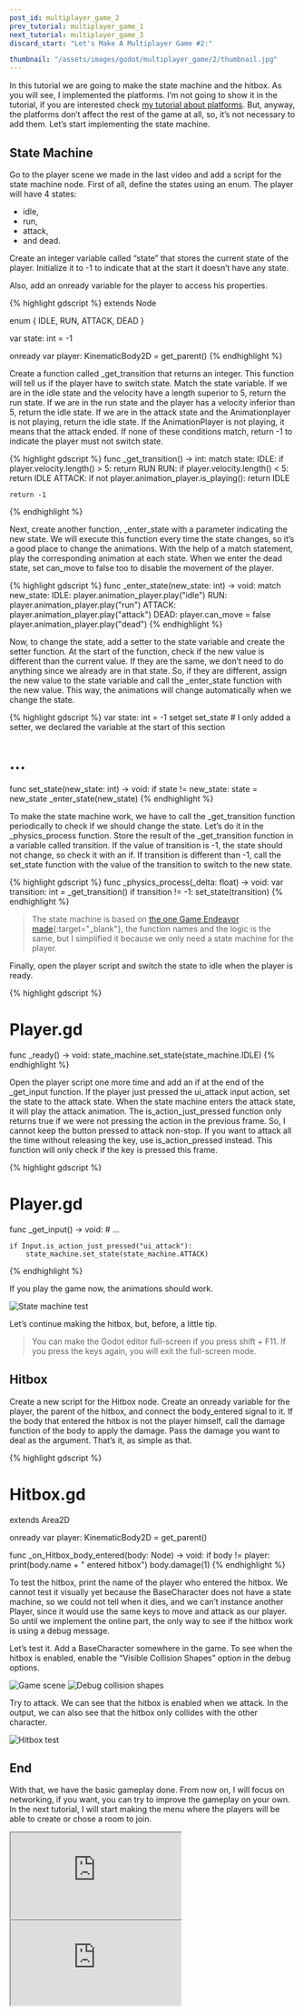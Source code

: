 ```yaml
---
post_id: multiplayer_game_2
prev_tutorial: multiplayer_game_1
next_tutorial: multiplayer_game_3
discard_start: "Let's Make A Multiplayer Game #2:"

thumbnail: "/assets/images/godot/multiplayer_game/2/thumbnail.jpg"
---
```


In this tutorial we are going to make the state machine and the hitbox. As you will see, I implemented the platforms. I’m not going to show it in the tutorial, if you are interested check [my tutorial about platforms](https://mateusai.github.io/godot/2022/06/03/how-to-make-platforms.html). But, anyway, the platforms don’t affect the rest of the game at all, so, it’s not necessary to add them. Let’s start implementing the state machine.

<!--more-->

## State Machine

Go to the player scene we made in the last video and add a script for the state machine node. First of all, define the states using an enum. The player will have 4 states:
* idle,
* run,
* attack,
* and dead.

Create an integer variable called “state” that stores the current state of the player. Initialize it to -1 to indicate that at the start it doesn’t have any state.

Also, add an onready variable for the player to access his properties.

{% highlight gdscript %}
extends Node

enum {
    IDLE,
    RUN,
    ATTACK,
    DEAD
}

var state: int = -1

onready var player: KinematicBody2D = get_parent()
{% endhighlight %}

Create a function called _get_transition that returns an integer. This function will tell us if the player have to switch state. Match the state variable. If we are in the idle state and the velocity have a length superior to 5, return the run state. If we are in the run state and the player has a velocity inferior than 5, return the idle state. If we are in the attack state and the Animationplayer is not playing, return the idle state. If the AnimationPlayer is not playing, it means that the attack ended. If none of these conditions match, return -1 to indicate the player must not switch state.

{% highlight gdscript %}
func _get_transition() -> int:
    match state:
        IDLE:
            if player.velocity.length() > 5:
                return RUN
        RUN:
            if player.velocity.length() < 5:
                return IDLE
        ATTACK:
            if not player.animation_player.is_playing():
                return IDLE
				
    return -1
{% endhighlight %}

Next, create another function, _enter_state with a parameter indicating the new state. We will execute this function every time the state changes, so it’s a good place to change the animations. With the help of a match statement, play the corresponding animation at each state. When we enter the dead state, set can_move to false too to disable the movement of the player.

{% highlight gdscript %}
func _enter_state(new_state: int) -> void:
    match new_state:
        IDLE:
            player.animation_player.play("idle")
        RUN:
            player.animation_player.play("run")
        ATTACK:
            player.animation_player.play("attack")
        DEAD:
            player.can_move = false
            player.animation_player.play("dead")
{% endhighlight %}

Now, to change the state, add a setter to the state variable and create the setter function. At the start of the function, check if the new value is different than the current value. If they are the same, we don’t need to do anything since we already are in that state. So, if they are different, assign the new value to the state variable and call the _enter_state function with the new value. This way, the animations will change automatically when we change the state.

{% highlight gdscript %}
var state: int = -1 setget set_state # I only added a setter, we declared the variable at the start of this section

# ...

func set_state(new_state: int) -> void:
    if state != new_state:
        state = new_state
        _enter_state(new_state)
{% endhighlight %}

To make the state machine work, we have to call the _get_transition function periodically to check if we should change the state. Let’s do it in the _physics_process function. Store the result of the _get_transition function in a variable called transition. If the value of transition is -1, the state should not change, so check it with an if. If transition is different than -1, call the set_state function with the value of the transition to switch to the new state.

{% highlight gdscript %}
func _physics_process(_delta: float) -> void:
    var transition: int = _get_transition()
    if transition != -1:
        set_state(transition)
{% endhighlight %}

> The state machine is based on [the one Game Endeavor made](https://www.youtube.com/watch?v=BNU8xNRk_oU&t=320s){:target="_blank"}, the function names and the logic is the same, but I simplified it because we only need a state machine for the player.

Finally, open the player script and switch the state to idle when the player is ready.

{% highlight gdscript %}
# Player.gd

func _ready() -> void:
    state_machine.set_state(state_machine.IDLE)
{% endhighlight %}

Open the player script one more time and add an if at the end of the _get_input function. If  the player just pressed the ui_attack input action, set the state to the attack state. When the state machine enters the attack state, it will play the attack animation. The is_action_just_pressed function only returns true if we were not pressing the action in the previous frame. So, I cannot keep the button pressed to attack non-stop. If you want to attack all the time without releasing the key, use is_action_pressed instead. This function will only check if the key is pressed this frame.

{% highlight gdscript %}
# Player.gd

func _get_input() -> void:
    # ...
		
    if Input.is_action_just_pressed("ui_attack"):
        state_machine.set_state(state_machine.ATTACK)
{% endhighlight %}

If you play the game now, the animations should work.

![State machine test](/assets/images/godot/multiplayer_game/2/state_machine_test.gif)

Let’s continue making the hitbox, but, before, a little tip.


> You can make the Godot editor full-screen if you press shift + F11. If you press the keys again, you will exit the full-screen mode.


## Hitbox

Create a new script for the Hitbox node. Create an onready variable for the player, the parent of the hitbox, and connect the body_entered signal to it. If the body that entered the hitbox is not the player himself, call the damage function of the body to apply the damage. Pass the damage you want to deal as the argument. That’s it, as simple as that.

{% highlight gdscript %}
# Hitbox.gd

extends Area2D

onready var player: KinematicBody2D = get_parent()


func _on_Hitbox_body_entered(body: Node) -> void:
    if body != player:
        print(body.name + " entered hitbox")
        body.damage(1)
{% endhighlight %}

To test the hitbox, print the name of the player who entered the hitbox. We cannot test it visually yet because the BaseCharacter does not have a state machine, so we could not tell when it dies, and we can’t instance another Player, since it would use the same keys to move and attack as our player. So until we implement the online part, the only way to see if the hitbox work is using a debug message.

Let’s test it. Add a BaseCharacter somewhere in the game. To see when the hitbox is enabled, enable the “Visible Collision Shapes” option in the debug options.

![Game scene](/assets/images/godot/multiplayer_game/2/game_scene.jpg)
![Debug collision shapes](/assets/images/godot/multiplayer_game/2/debug_collision_shapes.jpg)

Try to attack. We can see that the hitbox is enabled when we attack. In the output, we can also see that the hitbox only collides with the other character.

![Hitbox test](/assets/images/godot/multiplayer_game/2/hitbox_test.gif)


## End

With that, we have the basic gameplay done. From now on, I will focus on networking, if you want, you can try to improve the gameplay on your own. In the next tutorial, I will start making the menu where the players will be able to create or chose a room to join.


<div id="tutorial-videos">
    <iframe id="odysee-iframe" src="https://odysee.com/$/embed/let%27s-make-a-godot-multiplayer-game-2/440b29282727b8cc31a68447a9d42d79c7dcb546?r=5dDZJPgbdny6EiKLsWtNXNwnM936b7gf" allowfullscreen></iframe>
    <iframe id="youtube-iframe" src="https://www.youtube.com/embed/GQfgXfLl968" allowfullscreen></iframe>
</div>